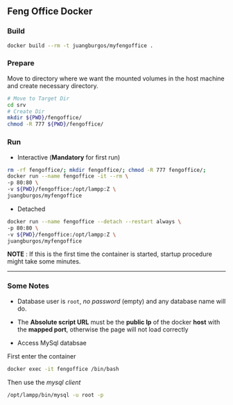 ## Feng Office Docker

### Build

```bash
docker build --rm -t juangburgos/myfengoffice .
```

### Prepare

Move to directory where we want the mounted volumes in the host machine and create necessary directory.

```bash
# Move to Target Dir
cd srv
# Create Dir
mkdir ${PWD}/fengoffice/
chmod -R 777 ${PWD}/fengoffice/
```

### Run

* Interactive (**Mandatory** for first run)

```bash
rm -rf fengoffice/; mkdir fengoffice/; chmod -R 777 fengoffice/;
docker run --name fengoffice -it --rm \
-p 80:80 \
-v ${PWD}/fengoffice:/opt/lampp:Z \
juangburgos/myfengoffice
```

* Detached

```bash
docker run --name fengoffice --detach --restart always \
-p 80:80 \
-v ${PWD}/fengoffice:/opt/lampp:Z \
juangburgos/myfengoffice
```

**NOTE** : If this is the first time the container is started, startup procedure might take some minutes.

---

### Some Notes

* Database user is ```root```, *no password* (empty) and any database name will do.

* The **Absolute script URL** must be the **public Ip** of the docker **host** with the **mapped port**, otherwise the page will not load correctly

* Access MySql databsae

First enter the container

```bash
docker exec -it fengoffice /bin/bash
```

Then use the *mysql client*

```bash
/opt/lampp/bin/mysql -u root -p
```


